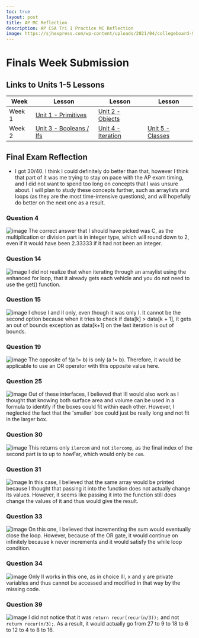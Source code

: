 ```yaml
---
toc: true
layout: post
title: AP MC Reflection
description: AP CSA Tri 1 Practice MC Reflection
image: https://sjhexpress.com/wp-content/uploads/2021/04/collegeboard-900x430.png
---
```


# Finals Week Submission

## Links to Units 1-5 Lessons
| Week | Lesson | Lesson | Lesson |
| ----- | ----- | ----- | ----- |
| Week 1 | [Unit 1 - Primitives](https://dtsivkovski.github.io/csa23/week8/primitives) | [Unit 2 - Objects](https://dtsivkovski.github.io/csa23/week8/oop) | |
| Week 2 | [Unit 3 - Booleans / Ifs](https://dtsivkovski.github.io/csa23/week9/booleans-ifs) | [Unit 4 - Iteration](https://dtsivkovski.github.io/csa23/week9/iteration) | [Unit 5 - Classes](https://dtsivkovski.github.io/csa23/week9/classes) |

## Final Exam Reflection
- I got 30/40. I think I could definitely do better than that, however I think that part of it was me trying to stay on pace with the AP exam timing, and I did not want to spend too long on concepts that I was unsure about. I will plan to study these concepts further, such as arraylists and loops (as they are the most time-intensive questions), and will hopefully do better on the next one as a result.

### Question 4
![image](https://user-images.githubusercontent.com/89223402/200199321-294cff92-a476-444d-a13e-5bb30a7df3d7.png)
The correct answer that I should have picked was C, as the multiplication or division part is in integer type, which will round down to 2, even if it would have been 2.33333 if it had not been an integer.

### Question 14
![image](https://user-images.githubusercontent.com/89223402/200199411-f28a3b6a-f008-4722-b6df-d6e044fdbd11.png)
I did not realize that when iterating through an arraylist using the enhanced for loop, that it already gets each vehicle and you do not need to use the get() function.

### Question 15
![image](https://user-images.githubusercontent.com/89223402/200199464-1edb5341-35c9-4a96-9b14-d2008d40edfd.png)
I chose I and II only, even though it was only I. It cannot be the second option because when it tries to check if data[k] > data[k + 1], it gets an out of bounds exception as data[k+1] on the last iteration is out of bounds.

### Question 19
![image](https://user-images.githubusercontent.com/89223402/200199622-7ad1ed0a-8d0f-4c84-9526-53326af70caa.png)
The opposite of !(a != b) is only (a != b). Therefore, it would be applicable to use an OR operator with this opposite value here.

### Question 25
![image](https://user-images.githubusercontent.com/89223402/200199634-d6f763f7-4236-4643-9d14-0e16c7d96aa0.png)
Out of these interfaces, I believed that III would also work as I thought that knowing both surface area and volume can be used in a formula to identify if the boxes could fit within each other. However, I neglected the fact that the 'smaller' box could just be really long and not fit in the larger box.

### Question 30
![image](https://user-images.githubusercontent.com/89223402/200199691-59935a1b-3960-4269-9798-cacdf218d7c3.png)
This returns only ``` ilercom ``` and not ``` ilercomp ```, as the final index of the second part is to up to howFar, which would only be ``` com ```.

### Question 31
![image](https://user-images.githubusercontent.com/89223402/200200146-ff6560d4-38cc-4783-b9ee-276821cafb5b.png)
In this case, I believed that the same array would be printed because I thought that passing it into the function does not actually change its values. However, it seems like passing it into the function still does change the values of it and thus would give the result.

### Question 33
![image](https://user-images.githubusercontent.com/89223402/200200269-f3ccd27a-956e-4215-af7d-ac2c2256f03a.png)
On this one, I believed that incrementing the sum would eventually close the loop. However, because of the OR gate, it would continue on infinitely because k never increments and it would satisfy the while loop condition.

### Question 34
![image](https://user-images.githubusercontent.com/89223402/200200387-53f285a8-dbfa-49f9-8a71-b6ca5185a148.png)
Only II works in this one, as in choice III, x and y are private variables and thus cannot be accessed and modified in that way by the missing code.

### Question 39
![image](https://user-images.githubusercontent.com/89223402/200200420-5d10fdc2-f688-4276-8151-8db4fa98009d.png)
I did not notice that it was ```return recur(recur(n/3));``` and not ```return recur(n/3);```. As a result, it would actually go from 27 to 9 to 18 to 6 to 12 to 4 to 8 to 16.
